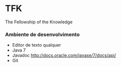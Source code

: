 TFK
===

The Fellowship of the Knowledge

### Ambiente de desenvolvimento

* Editor de texto qualquer
* Java 7
* Javadoc http://docs.oracle.com/javase/7/docs/api/
* Git
